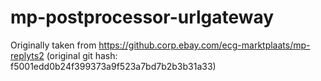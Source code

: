 # mp-postprocessor-urlgateway

Originally taken from https://github.corp.ebay.com/ecg-marktplaats/mp-replyts2
(original git hash: f5001edd0b24f399373a9f523a7bd7b2b3b31a33)
